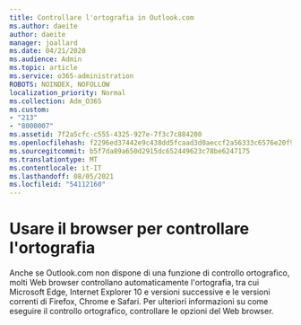 ```yaml
---
title: Controllare l'ortografia in Outlook.com
ms.author: daeite
author: daeite
manager: joallard
ms.date: 04/21/2020
ms.audience: Admin
ms.topic: article
ms.service: o365-administration
ROBOTS: NOINDEX, NOFOLLOW
localization_priority: Normal
ms.collection: Adm_O365
ms.custom:
- "213"
- "8000007"
ms.assetid: 7f2a5cfc-c555-4325-927e-7f3c7c884200
ms.openlocfilehash: f2296ed37442e9c438dd5fcaad3d0aeccf2a56333c6576e20f97889be0478858
ms.sourcegitcommit: b5f7da89a650d2915dc652449623c78be6247175
ms.translationtype: MT
ms.contentlocale: it-IT
ms.lasthandoff: 08/05/2021
ms.locfileid: "54112160"
---
```

# <a name="use-your-browser-to-check-spelling"></a>Usare il browser per controllare l'ortografia

Anche se Outlook.com non dispone di una funzione di controllo ortografico, molti Web browser controllano automaticamente l'ortografia, tra cui Microsoft Edge, Internet Explorer 10 e versioni successive e le versioni correnti di Firefox, Chrome e Safari. Per ulteriori informazioni su come eseguire il controllo ortografico, controllare le opzioni del Web browser.